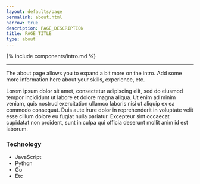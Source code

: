 ```yaml
---
layout: defaults/page
permalink: about.html
narrow: true
description: PAGE_DESCRIPTION
title: PAGE_TITLE
type: about
---
```


{% include components/intro.md %}

<hr />

The about page allows you to expand a bit more on the intro. Add some more information here about your skills, experience, etc.

Lorem ipsum dolor sit amet, consectetur adipiscing elit, sed do eiusmod tempor incididunt ut labore et dolore magna aliqua. Ut enim ad minim veniam, quis nostrud exercitation ullamco laboris nisi ut aliquip ex ea commodo consequat. Duis aute irure dolor in reprehenderit in voluptate velit esse cillum dolore eu fugiat nulla pariatur. Excepteur sint occaecat cupidatat non proident, sunt in culpa qui officia deserunt mollit anim id est laborum.

### Technology

* JavaScript
* Python
* Go
* Etc